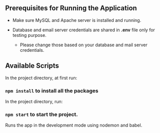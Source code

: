 ## Prerequisites for Running the Application
- Make sure MySQL and Apache server is installed and running.
  
- Database and email server credentials are shared in **.env** file only for testing purpose. 
  - Please change those based on your database and mail server credentials. 

## Available Scripts

In the project directory, at first run:

### `npm install`  to install all the packages

In the project directory, run:

### `npm start` to start the project.

Runs the app in the development mode using nodemon and babel. 

